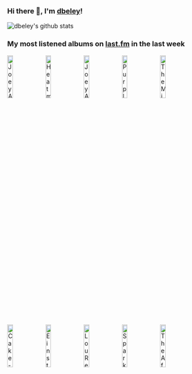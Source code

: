 ### Hi there 👋, I'm [dbeley](https://dbeley.ovh/en)!

![dbeley's github stats](https://github-readme-stats.vercel.app/api?username=dbeley)

### My most listened albums on [last.fm](https://www.last.fm/user/d_beley) in the last week

[<img src='https://lastfm.freetls.fastly.net/i/u/300x300/e1d3747cc9f71cbe641fa0e70df08b27.jpg' width='16%' height='16%' alt='Joey Alexander - Warna'>](https://www.last.fm/music/joey%2balexander/warna)&nbsp;
[<img src='https://lastfm.freetls.fastly.net/i/u/300x300/91ebb2c588d389bc5e60a57e28b7d075.jpg' width='16%' height='16%' alt='Heatmiser - Mic City Sons'>](https://www.last.fm/music/heatmiser/mic%2bcity%2bsons)&nbsp;
[<img src='https://lastfm.freetls.fastly.net/i/u/300x300/1c5f03fc5f93f853b2a0da8c6ed317fa.jpg' width='16%' height='16%' alt='Joey Alexander - In a Sentimental Mood (Bonus Collection)'>](https://www.last.fm/music/joey%2balexander/in%2ba%2bsentimental%2bmood%2b%2528bonus%2bcollection%2529)&nbsp;
[<img src='https://lastfm.freetls.fastly.net/i/u/300x300/5a6451d23bf95957eaf85f0ee3a4d0c0.jpg' width='16%' height='16%' alt='Purple Mountains - Purple Mountains'>](https://www.last.fm/music/purple%2bmountains/purple%2bmountains)&nbsp;
[<img src='https://lastfm.freetls.fastly.net/i/u/300x300/7ad8d224161a6d15ff35ecbe1dfdf78b.jpg' width='16%' height='16%' alt='The Microphones - The Glow, Pt. 2'>](https://www.last.fm/music/the%2bmicrophones/the%2bglow%252c%2bpt.%2b2)&nbsp;
<br>
[<img src='https://lastfm.freetls.fastly.net/i/u/300x300/ea4c7c809f934464c4d9b098c853716d.png' width='16%' height='16%' alt='Cake - Fashion Nugget'>](https://www.last.fm/music/cake/fashion%2bnugget)&nbsp;
[<img src='https://lastfm.freetls.fastly.net/i/u/300x300/d51ddf4b15914649b972854afe537786.png' width='16%' height='16%' alt='Einstürzende Neubauten - Ende Neu'>](https://www.last.fm/music/einst%25c3%25bcrzende%2bneubauten/ende%2bneu)&nbsp;
[<img src='https://lastfm.freetls.fastly.net/i/u/300x300/2e918066cbf94f9dcf0c2048fc181028.png' width='16%' height='16%' alt='Lou Reed - New Sensations'>](https://www.last.fm/music/lou%2breed/new%2bsensations)&nbsp;
[<img src='https://lastfm.freetls.fastly.net/i/u/300x300/7e0878fa61934e2dafed1a345a7e360d.png' width='16%' height='16%' alt='Sparklehorse - Vivadixiesubmarinetransmissionplot'>](https://www.last.fm/music/sparklehorse/vivadixiesubmarinetransmissionplot)&nbsp;
[<img src='https://lastfm.freetls.fastly.net/i/u/300x300/9d73bfcf622b4b25cd821c24928653ae.jpg' width='16%' height='16%' alt='The Afghan Whigs - In Spades'>](https://www.last.fm/music/the%2bafghan%2bwhigs/in%2bspades)&nbsp;
<br>
